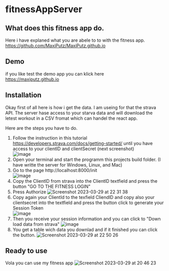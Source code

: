 # fitnessAppServer

## What does this fitness app do.
Here i have explaned what you are abele to to with the fitness app. <br>
https://github.com/MaxiPutz/MaxiPutz.github.io <br>
## Demo 
if you like test the demo app you can klick here <br> 
https://maxiputz.github.io <br>

## Installation
Okay first of all here is how i get the data. I am useing for that the strava API. The server hase access to your starva data and will download the letest workout in a CSV fromat which can handel the react app. <br>

Here are the steps you have to do. <br>
1. Follow the instruction in this tutorial https://developers.strava.com/docs/getting-started/ until you have access to your clientID and clientSecret (next screenshot) <br>
![image](https://user-images.githubusercontent.com/48091139/228658601-c5b478af-23bb-4f3b-9f9b-31d22b0b5a4e.png)
2. Open your terminal and start the programm this projects build folder. (I have writte the server for Windows, Linux, and Mac) <br>
3. Go to the page http://localhost:8000/init  
![image](https://user-images.githubusercontent.com/48091139/228664823-f2b72e7b-26b4-440b-baa6-d097247f998b.jpeg)
4. Copy the ClientID from strava into the ClientID textfield and press the button "GO TO THE FITNESS LOGIN"<br>
6. Press Authorize
![Screenshot 2023-03-29 at 22 31 38](https://user-images.githubusercontent.com/48091139/228660494-afd4cded-bfc6-4cd6-8a5b-8d3ba8f1227f.jpg)
7. Copy again your ClientId to the texfield CliendID and copy also your clientsecret into the textfield and press the button  click to generate your Session Token <br>
![image](https://user-images.githubusercontent.com/48091139/228662661-b183248a-7619-483d-9e99-a794981bbfc5.png)
8. Then you receive your session information and you can click to "Down load data from strava"
![image](https://user-images.githubusercontent.com/48091139/228663557-e1714e58-c855-4074-8d7f-de6930a09777.png)
9. You get a table wich data you downlad and if it finished you can click the button.
![Screenshot 2023-03-29 at 22 50 26](https://user-images.githubusercontent.com/48091139/228664322-5c534118-544c-4d8a-8119-3b795124fa71.jpg)
## Ready to use
Vola you can use my fitness app
![Screenshot 2023-03-29 at 20 46 23](https://user-images.githubusercontent.com/48091139/228637792-45201524-15bf-450a-9740-7a274dcdc662.jpg)


